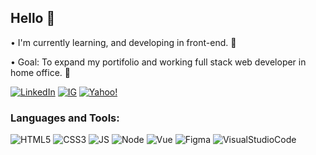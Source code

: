 ## Hello 🙂

• I'm currently learning, and developing in front-end. 🌱

• Goal: To expand my portifolio and working full stack web developer
 in home office. 🚀

[![LinkedIn](https://img.shields.io/badge/linkedin-%230077B5.svg?style=for-the-badge&logo=linkedin&logoColor=white)](https://www.linkedin.com/in/vanessa-sinoki-da-silva-alvarez/)
[![IG](https://img.shields.io/badge/Instagram-E4405F?style=for-the-badge&logo=instagram&logoColor=white)](https://www.instagram.com/sinokivanessa)
[![Yahoo!](https://img.shields.io/badge/-Yahoo!-6001d2?style=for-the-badge&logo=Yahoo!&logoColor=white&link=mailto:vanessasinoki@yahoo.com.br)](mailto:vanessasinoki@yahoo.com.br)

### Languages and Tools:

![HTML5](https://img.shields.io/badge/HTML5-E34F26?style=for-the-badge&logo=html5&logoColor=white)
![CSS3](https://img.shields.io/badge/CSS3-1572B6?style=for-the-badge&logo=css3&logoColor=white)
![JS](https://img.shields.io/badge/JavaScript-F7DF1E?style=for-the-badge&logo=javascript&logoColor=black)
![Node](https://img.shields.io/badge/Node.js-43853D?style=for-the-badge&logo=node.js&logoColor=white)
![Vue](https://img.shields.io/badge/Vue.js-35495E?style=for-the-badge&logo=vue.js&logoColor=4FC08D)
![Figma](https://img.shields.io/badge/figma-%23F24E1E.svg?style=for-the-badge&logo=figma&logoColor=white)
![VisualStudioCode](https://img.shields.io/badge/VSCode-0078D4?style=for-the-badge&logo=visual%20studio%20code&logoColor=white)
